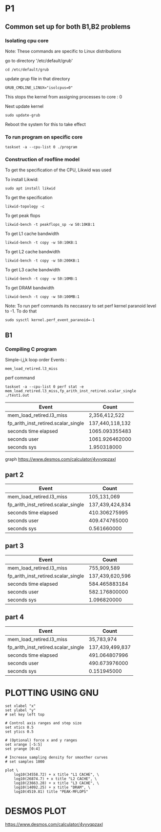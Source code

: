 # P1
## Common set up for both B1,B2 problems
### Isolating cpu core
Note: These commands are specific to Linux distributions

go to directory '/etc/default/grub'
```
cd /etc/default/grub
```
update grup file in that directory
```
GRUB_CMDLINE_LINUX="isolcpus=0"
```
This stops the kernel from assigning processes to core : 0

Next update kernel
```
sudo update-grub
```
Reboot the system for this to take effect

### To run program on specific core
```
taskset -a --cpu-list 0 ./program
```

### Construction of roofline model
To get the specification of the CPU, Likwid was used

To install Likwid:
```
sudo apt install likwid
```

To get the specification
```
likwid-topology -c
```
To get peak flops
```
likwid-bench -t peakflops_sp -w S0:10KB:1
```
To get L1 cache bandwidth
```
likwid-bench -t copy -w S0:10KB:1
```
To get L2 cache bandwidth
```
likwid-bench -t copy -w S0:200KB:1
```
To get L3 cache bandwidth
```
likwid-bench -t copy -w S0:10MB:1
```
To get DRAM bandwidth
```
likwid-bench -t copy -w S0:100MB:1
```
Note: To run perf commands its neccassry to set perf kernel paranoid level to -1. To do that 
```
sudo sysctl kernel.perf_event_paranoid=-1
```

## B1

### Compiling C program

Simple-i,j,k loop order
Events :
```
mem_load_retired.l3_miss
```
perf command
```
taskset -a --cpu-list 0 perf stat -e mem_load_retired.l3_miss,fp_arith_inst_retired.scalar_single ./test1.out
```
| Event | Count|
|-------|------|
|mem_load_retired.l3_miss|2,356,412,522 |
|fp_arith_inst_retired.scalar_single|137,440,118,132|
|seconds time elapsed|1065.093355483|
|seconds user|1061.926462000|
|seconds sys|1.950318000|

graph
https://www.desmos.com/calculator/4vyvqpzaxl

## part 2
| Event | Count|
|-------|------|
|mem_load_retired.l3_miss|105,131,069 |
|fp_arith_inst_retired.scalar_single|137,439,424,834|
|seconds time elapsed|410.306275995|
|  seconds user| 409.474765000 |
|  seconds sys|  0.561660000|

## part 3
| Event | Count|
|-------|------|
|mem_load_retired.l3_miss| 755,909,589|
|fp_arith_inst_retired.scalar_single| 137,439,620,596|
|seconds time elapsed|584.465883184|
|seconds user|582.176800000|
|seconds sys|1.096820000|

## part 4
| Event | Count|
|-------|------|
|mem_load_retired.l3_miss| 35,783,974|
|fp_arith_inst_retired.scalar_single| 137,439,499,837|
|seconds time elapsed|491.064807996|
|seconds user|490.673976000|
|seconds sys|0.151945000|




# PLOTTING USING GNU

````
set xlabel "x"
set ylabel "y"
# set key left top

# Control axis ranges and step size
set xtics 0.5
set ytics 0.5

# (Optional) force x and y ranges
set xrange [-5:5]
set yrange [0:4]

# Increase sampling density for smoother curves
# set samples 1000

plot \
    log10(34558.72) + x title "L1 CACHE", \
    log10(26874.7) + x title "L2 CACHE", \
    log10(23663.28) + x title "L3 CACHE", \
    log10(14092.25) + x title "DRAM", \
    log10(4519.81) title "PEAK-MFLOPS"

````
# DESMOS PLOT 
https://www.desmos.com/calculator/4vyvqpzaxl
